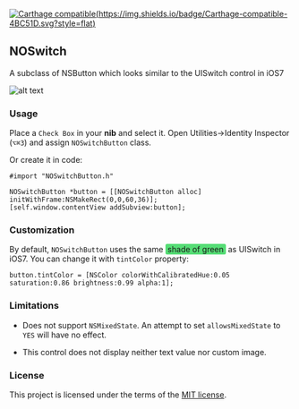 [![Carthage compatible](#)(https://img.shields.io/badge/Carthage-compatible-4BC51D.svg?style=flat)](https://github.com/Carthage/Carthage)

## NOSwitch

A subclass of NSButton which looks similar to the UISwitch control in iOS7

![alt text](http://i.imgur.com/18RooVw.jpg "NOSwitch demo")

### Usage

Place a `Check Box` in your **nib** and select it. Open Utilities→Identity Inspector (`⌥⌘3`) and assign `NOSwitchButton` class.

Or create it in code:

```obj-c
#import "NOSwitchButton.h"

NOSwitchButton *button = [[NOSwitchButton alloc] initWithFrame:NSMakeRect(0,0,60,36)];
[self.window.contentView addSubview:button];
```

### Customization

By default, `NOSwitchButton` uses the same <span style="background-color:#55DD75;padding:1px 4px;border-radius:3px;">shade of green</span> as UISwitch in iOS7. You can change it with `tintColor` property:

```obj-c
button.tintColor = [NSColor colorWithCalibratedHue:0.05 saturation:0.86 brightness:0.99 alpha:1];
```

### Limitations

* Does not support `NSMixedState`. An attempt to set `allowsMixedState` to `YES` will have no effect.

* This control does not display neither text value nor custom image.

### License

This project is licensed under the terms of the [MIT license](http://memega.mit-license.org/).
